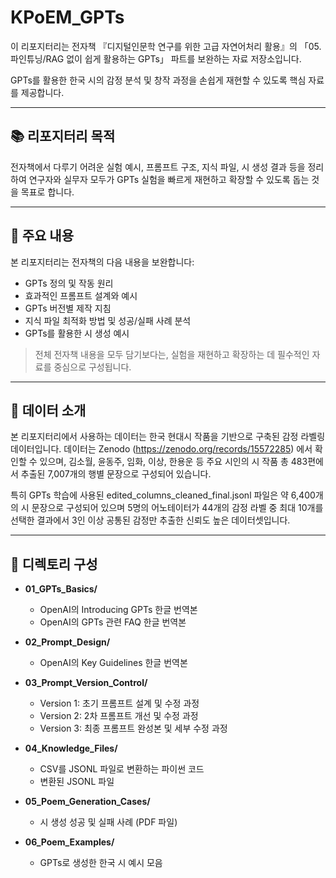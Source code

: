 # KPoEM\_GPTs

이 리포지터리는 전자책 『디지털인문학 연구를 위한 고급 자연어처리 활용』의 「05. 파인튜닝/RAG 없이 쉽게 활용하는 GPTs」 파트를 보완하는 자료 저장소입니다.

GPTs를 활용한 한국 시의 감정 분석 및 창작 과정을 손쉽게 재현할 수 있도록 핵심 자료를 제공합니다.

---

## 📚 리포지터리 목적

전자책에서 다루기 어려운 실험 예시, 프롬프트 구조, 지식 파일, 시 생성 결과 등을 정리하여 연구자와 실무자 모두가 GPTs 실험을 빠르게 재현하고 확장할 수 있도록 돕는 것을 목표로 합니다.

---

## 📝 주요 내용

본 리포지터리는 전자책의 다음 내용을 보완합니다:

* GPTs 정의 및 작동 원리
* 효과적인 프롬프트 설계와 예시
* GPTs 버전별 제작 지침
* 지식 파일 최적화 방법 및 성공/실패 사례 분석
* GPTs를 활용한 시 생성 예시

> 전체 전자책 내용을 모두 담기보다는, 실험을 재현하고 확장하는 데 필수적인 자료를 중심으로 구성됩니다.

---

## 📁 데이터 소개

본 리포지터리에서 사용하는 데이터는 한국 현대시 작품을 기반으로 구축된 감정 라벨링 데이터입니다. 데이터는 Zenodo (https://zenodo.org/records/15572285) 에서 확인할 수 있으며, 김소월, 윤동주, 임화, 이상, 한용운 등 주요 시인의 시 작품 총 483편에서 추출된 7,007개의 행별 문장으로 구성되어 있습니다.

특히 GPTs 학습에 사용된 edited_columns_cleaned_final.jsonl 파일은 약 6,400개의 시 문장으로 구성되어 있으며 5명의 어노테이터가 44개의 감정 라벨 중 최대 10개를 선택한 결과에서 3인 이상 공통된 감정만 추출한 신뢰도 높은 데이터셋입니다.

---

## 📁 디렉토리 구성

- **01_GPTs_Basics/**
  - OpenAI의 Introducing GPTs 한글 번역본
  - OpenAI의 GPTs 관련 FAQ 한글 번역본

- **02_Prompt_Design/**
  - OpenAI의 Key Guidelines 한글 번역본

- **03_Prompt_Version_Control/**
  - Version 1: 초기 프롬프트 설계 및 수정 과정
  - Version 2: 2차 프롬프트 개선 및 수정 과정
  - Version 3: 최종 프롬프트 완성본 및 세부 수정 과정

- **04_Knowledge_Files/**
  - CSV를 JSONL 파일로 변환하는 파이썬 코드
  - 변환된 JSONL 파일

- **05_Poem_Generation_Cases/**
  - 시 생성 성공 및 실패 사례 (PDF 파일)

- **06_Poem_Examples/**
  - GPTs로 생성한 한국 시 예시 모음




